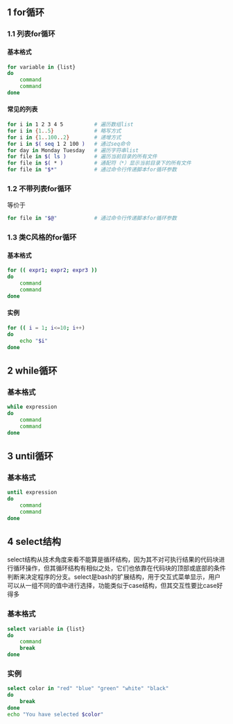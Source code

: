 ## 1 for循环

### 1.1 列表for循环

#### 基本格式

```sh
for variable in {list}
do
	command
	command
done
```

#### 常见的列表

```sh
for i in 1 2 3 4 5          # 遍历数组list
for i in {1..5}             # 略写方式
for i in {1..100..2}        # 递增方式
for i in $( seq 1 2 100 )   # 通过seq命令
for day in Monday Tuesday   # 遍历字符串list
for file in $( ls )         # 遍历当前目录的所有文件
for file in $( * )          # 通配符（*）显示当前目录下的所有文件
for file in "$*"            # 通过命令行传递脚本for循环参数
```

### 1.2 不带列表for循环
等价于
```sh
for file in "$@"            # 通过命令行传递脚本for循环参数
```

### 1.3 类C风格的for循环

#### 基本格式

```sh
for (( expr1; expr2; expr3 ))
do
	command
	command
done
```

#### 实例
```sh
for (( i = 1; i<=10; i++)
do
    echo "$i"
done
```

## 2 while循环

### 基本格式
```sh
while expression
do
	command
	command
done
```

## 3 until循环

### 基本格式
```sh
until expression
do
	command
	command
done
```

## 4 select结构

select结构从技术角度来看不能算是循环结构，因为其不对可执行结果的代码块进行循环操作，但其循环结构有相似之处，它们也依靠在代码块的顶部或底部的条件判断来决定程序的分支。select是bash的扩展结构，用于交互式菜单显示，用户可以从一组不同的值中进行选择，功能类似于case结构，但其交互性要比case好得多

### 基本格式
```sh
select variable in {list}
do
    command
    break
done
```

### 实例
```sh
select color in "red" "blue" "green" "white" "black"
do
    break
done
echo "You have selected $color"
```